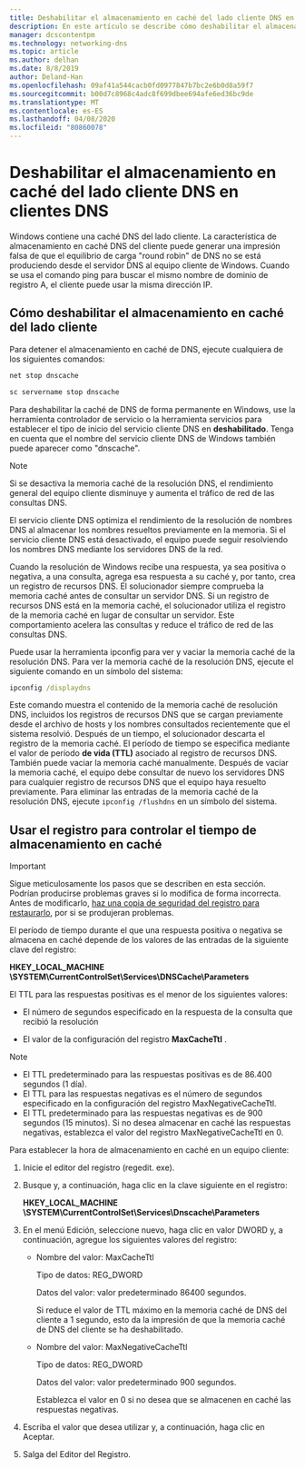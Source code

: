 ```yaml
---
title: Deshabilitar el almacenamiento en caché del lado cliente DNS en clientes DNS
description: En este artículo se describe cómo deshabilitar el almacenamiento en caché del lado cliente DNS en clientes DNS.
manager: dcscontentpm
ms.technology: networking-dns
ms.topic: article
ms.author: delhan
ms.date: 8/8/2019
author: Deland-Han
ms.openlocfilehash: 09af41a544cacb0fd0977847b7bc2e6b0d8a59f7
ms.sourcegitcommit: b00d7c8968c4adc8f699dbee694afe6ed36bc9de
ms.translationtype: MT
ms.contentlocale: es-ES
ms.lasthandoff: 04/08/2020
ms.locfileid: "80860078"
---
```

# <a name="disable-dns-client-side-caching-on-dns-clients"></a>Deshabilitar el almacenamiento en caché del lado cliente DNS en clientes DNS

Windows contiene una caché DNS del lado cliente. La característica de almacenamiento en caché DNS del cliente puede generar una impresión falsa de que el equilibrio de carga "round robin" de DNS no se está produciendo desde el servidor DNS al equipo cliente de Windows. Cuando se usa el comando ping para buscar el mismo nombre de dominio de registro A, el cliente puede usar la misma dirección IP.  

## <a name="how-to-disable-client-side-caching"></a>Cómo deshabilitar el almacenamiento en caché del lado cliente

Para detener el almacenamiento en caché de DNS, ejecute cualquiera de los siguientes comandos:

```cmd
net stop dnscache
```

```cmd
sc servername stop dnscache
```


Para deshabilitar la caché de DNS de forma permanente en Windows, use la herramienta controlador de servicio o la herramienta servicios para establecer el tipo de inicio del servicio cliente DNS en **deshabilitado**. Tenga en cuenta que el nombre del servicio cliente DNS de Windows también puede aparecer como "dnscache". 

> [!NOTE]
> Si se desactiva la memoria caché de la resolución DNS, el rendimiento general del equipo cliente disminuye y aumenta el tráfico de red de las consultas DNS. 

El servicio cliente DNS optimiza el rendimiento de la resolución de nombres DNS al almacenar los nombres resueltos previamente en la memoria. Si el servicio cliente DNS está desactivado, el equipo puede seguir resolviendo los nombres DNS mediante los servidores DNS de la red. 

Cuando la resolución de Windows recibe una respuesta, ya sea positiva o negativa, a una consulta, agrega esa respuesta a su caché y, por tanto, crea un registro de recursos DNS. El solucionador siempre comprueba la memoria caché antes de consultar un servidor DNS. Si un registro de recursos DNS está en la memoria caché, el solucionador utiliza el registro de la memoria caché en lugar de consultar un servidor. Este comportamiento acelera las consultas y reduce el tráfico de red de las consultas DNS. 

Puede usar la herramienta ipconfig para ver y vaciar la memoria caché de la resolución DNS. Para ver la memoria caché de la resolución DNS, ejecute el siguiente comando en un símbolo del sistema:

```cmd
ipconfig /displaydns 
```

Este comando muestra el contenido de la memoria caché de resolución DNS, incluidos los registros de recursos DNS que se cargan previamente desde el archivo de hosts y los nombres consultados recientemente que el sistema resolvió. Después de un tiempo, el solucionador descarta el registro de la memoria caché. El período de tiempo se especifica mediante el valor de período **de vida (TTL)** asociado al registro de recursos DNS. También puede vaciar la memoria caché manualmente. Después de vaciar la memoria caché, el equipo debe consultar de nuevo los servidores DNS para cualquier registro de recursos DNS que el equipo haya resuelto previamente. Para eliminar las entradas de la memoria caché de la resolución DNS, ejecute `ipconfig /flushdns` en un símbolo del sistema.

## <a name="using-the-registry-to-control-the-caching-time"></a>Usar el registro para controlar el tiempo de almacenamiento en caché

> [!IMPORTANT]  
> Sigue meticulosamente los pasos que se describen en esta sección. Podrían producirse problemas graves si lo modifica de forma incorrecta. Antes de modificarlo, [haz una copia de seguridad del registro para restaurarlo](https://support.microsoft.com/help/322756), por si se produjeran problemas.

El período de tiempo durante el que una respuesta positiva o negativa se almacena en caché depende de los valores de las entradas de la siguiente clave del registro:

**HKEY_LOCAL_MACHINE \SYSTEM\CurrentControlSet\Services\DNSCache\Parameters**

El TTL para las respuestas positivas es el menor de los siguientes valores: 

- El número de segundos especificado en la respuesta de la consulta que recibió la resolución

- El valor de la configuración del registro **MaxCacheTtl** .

>[!Note]
>- El TTL predeterminado para las respuestas positivas es de 86.400 segundos (1 día).
>- El TTL para las respuestas negativas es el número de segundos especificado en la configuración del registro MaxNegativeCacheTtl.
>- El TTL predeterminado para las respuestas negativas es de 900 segundos (15 minutos).
Si no desea almacenar en caché las respuestas negativas, establezca el valor del registro MaxNegativeCacheTtl en 0.

Para establecer la hora de almacenamiento en caché en un equipo cliente:

1. Inicie el editor del registro (regedit. exe).

2. Busque y, a continuación, haga clic en la clave siguiente en el registro:

   **HKEY_LOCAL_MACHINE \SYSTEM\CurrentControlSet\Services\Dnscache\Parameters**

3. En el menú Edición, seleccione nuevo, haga clic en valor DWORD y, a continuación, agregue los siguientes valores del registro:

   - Nombre del valor: MaxCacheTtl

     Tipo de datos: REG_DWORD

     Datos del valor: valor predeterminado 86400 segundos. 
     
     Si reduce el valor de TTL máximo en la memoria caché de DNS del cliente a 1 segundo, esto da la impresión de que la memoria caché de DNS del cliente se ha deshabilitado.    

   - Nombre del valor: MaxNegativeCacheTtl

     Tipo de datos: REG_DWORD

     Datos del valor: valor predeterminado 900 segundos. 
     
     Establezca el valor en 0 si no desea que se almacenen en caché las respuestas negativas.

4. Escriba el valor que desea utilizar y, a continuación, haga clic en Aceptar.

5. Salga del Editor del Registro.